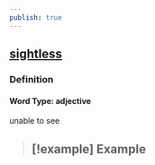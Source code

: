 ```yaml
---
publish: true
---
```


## [sightless](https://dictionary.cambridge.org/dictionary/english/sightless)

### Definition
#### Word Type: adjective
unable to see

>[!example] Example
> - 
